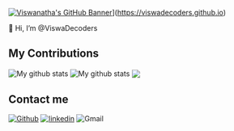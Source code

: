 [![Viswanatha's GitHub Banner]([./assets/GitHubHeader.png)](https://user-images.githubusercontent.com/68096704/175796220-300b5d26-8750-4314-95c5-29c01df18204.png)](https://viswadecoders.github.io)

👋 Hi, I’m @ViswaDecoders
<!---
- 👀 I’m interested in ...
- 🌱 I’m currently learning ...
- 💞️ I’m looking to collaborate on ...
- 📫 How to reach me ...
--->

<!---
ViswaDecoders/ViswaDecoders is a ✨ special ✨ repository because its `README.md` (this file) appears on your GitHub profile.
You can click the Preview link to take a look at your changes.
--->
## My Contributions
<img align="center" src="https://github-readme-streak-stats.herokuapp.com?user=ViswaDecoders&theme=vue-dark&hide_border=true&date_format=M%20j%5B%2C%20Y%5D" alt="My github stats" />

<img align="center" src="https://github-readme-stats.vercel.app/api?username=ViswaDecoders&show_icons=true&include_all_commits=true&theme=cobalt&hide_border=true" alt="My github stats" /> 

<img align="center" src="https://github-readme-stats.vercel.app/api/top-langs/?username=ViswaDecoders&layout=compact&theme=cobalt&hide_border=true" />


## Contact me
[<img alt="Github" src="https://img.shields.io/badge/GitHub-%2312100E.svg?&style=for-the-badge&logo=Github&logoColor=white" />](https://github.com/ViswaDecoders)    [<img alt="linkedin" src="https://img.shields.io/badge/linkedin-%230077B5.svg?&style=for-the-badge&logo=linkedin&logoColor=white" />](https://www.linkedin.com/in/alapati-lakshmi-viswanath-7b1554194/) 
<img alt="Gmail" src="https://img.shields.io/badge/Gmail-D14836?style=for-the-badge&logo=gmail&logoColor=white" />



